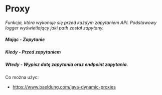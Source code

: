 # Proxy
*Funkcja, która wykonuje się przed każdym zapytaniem API. Podstawowy logger wyświetlający jaki path został zapytany.*
 
##### Mając - Zapytanie
##### Kiedy - Przed zapytaniem
##### Wtedy - Wypisz datę zapytania oraz endpoint zapytania.

Co można użyc:
* https://www.baeldung.com/java-dynamic-proxies